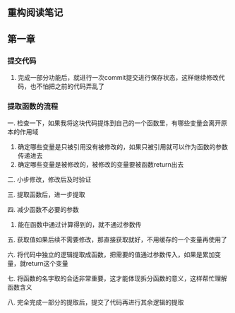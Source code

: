 ## 重构阅读笔记

## 第一章

### 提交代码
1. 完成一部分功能后，就进行一次commit提交进行保存状态，这样继续修改代码，也不怕把之前的代码弄乱了

### 提取函数的流程

一. 检查一下，如果我将这块代码提炼到自己的一个函数里，有哪些变量会离开原本的作用域
1. 确定哪些变量是只被引用没有被修改的，如果只被引用就可以作为函数的参数传递进去
2. 确定哪些变量是被修改的，被修改的变量要被函数return出去

二. 小步修改，修改后及时验证

三. 提取函数后，进一步提取

四. 减少函数不必要的参数
1. 能在函数中通过计算得到的，就不通过参数传

五. 获取值如果后续不需要修改，那直接获取就好，不用缓存的一个变量再使用了

六. 将代码中独立的逻辑提取成函数，把需要的值通过参数传入，如果是累加变量，就return这个变量

七. 将函数的名字取的合适非常重要，这才能体现拆分函数的意义，这样帮忙理解函数含义

八. 完全完成一部分的提取后，提交了代码再进行其余逻辑的提取

### 



